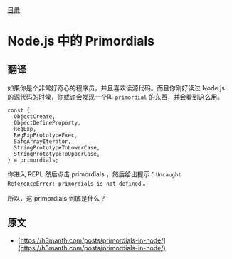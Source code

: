 [目录](./)

# Node.js 中的 Primordials

## 翻译

如果你是个非常好奇心的程序员，并且喜欢读源代码。而且你刚好读过 Node.js 的源代码的时候，你或许会发现一个叫 `primordial` 的东西，并会看到这么用。

```
const {
  ObjectCreate,
  ObjectDefineProperty,
  RegExp,
  RegExpPrototypeExec,
  SafeArrayIterator,
  StringPrototypeToLowerCase,
  StringPrototypeToUpperCase,
} = primordials;
```

你进入 REPL 然后点击 primordials ，然后给出提示：`Uncaught ReferenceError: primordials is not defined` 。

所以，这 primordials 到底是什么？

## 原文

* [https://h3manth.com/posts/primordials-in-node/](https://h3manth.com/posts/primordials-in-node/)